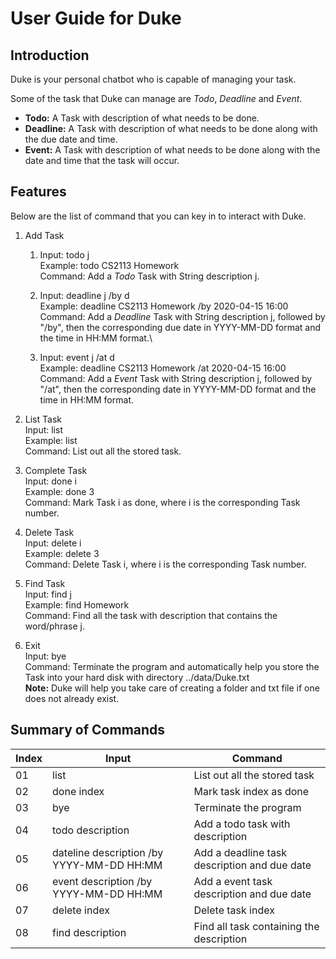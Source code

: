 # User Guide for Duke
## Introduction
Duke is your personal chatbot who is capable of managing your task.

Some of the task that Duke can manage are *Todo*, *Deadline* and *Event*.

* **Todo:** A Task with description of what needs to be done.
* **Deadline:** A Task with description of what needs to be done along with the due date and time.
* **Event:** A Task with description of what needs to be done along with the date and time that the task will occur.

## Features
Below are the list of command that you can key in to interact with Duke.
1. Add Task
    1. Input: todo j\
    Example: todo CS2113 Homework\
    Command: Add a *Todo* Task with String description j.
    
    1. Input: deadline j /by d\
    Example: deadline CS2113 Homework /by 2020-04-15 16:00\
    Command: Add a *Deadline* Task with String description j, followed by "/by", then the corresponding due date in YYYY-MM-DD format and the time in HH:MM format.\
    
    1. Input: event j /at d\
    Example: deadline CS2113 Homework /at 2020-04-15 16:00\
    Command: Add a *Event* Task with String description j, followed by "/at", then the corresponding date in YYYY-MM-DD format and the time in HH:MM format.

1. List Task\
Input: list\
Example: list\
Command: List out all the stored task.

1. Complete Task\
Input: done i\
Example: done 3\
Command: Mark Task i as done, where i is the corresponding Task number.

1. Delete Task\
Input: delete i\
Example: delete 3\
Command: Delete Task i, where i is the corresponding Task number.

1. Find Task\
Input: find j\
Example: find Homework\
Command: Find all the task with description that contains the word/phrase j.

1. Exit\
Input: bye\
Command: Terminate the program and automatically help you store the Task into your hard disk with directory ../data/Duke.txt\
**Note:** Duke will help you take care of creating a folder and txt file if one does not already exist.

## Summary of Commands
Index | Input | Command
---|-------------------------------------------|-----------------------------------------------
01 | list                                      | List out all the stored task
02 | done index                                | Mark task index as done
03 | bye                                       | Terminate the program
04 | todo description                          | Add a todo task with description
05 | dateline description /by YYYY-MM-DD HH:MM | Add a deadline task description and due date
06 | event description /by YYYY-MM-DD HH:MM    | Add a event task description and due date
07 | delete index                              | Delete task index
08 | find description                          | Find all task containing the description
